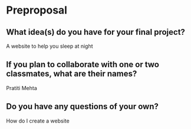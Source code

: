 # Preproposal

## What idea(s) do you have for your final project?

A website to help you sleep at night 

## If you plan to collaborate with one or two classmates, what are their names?

Pratiti Mehta

## Do you have any questions of your own?

How do I create a website 